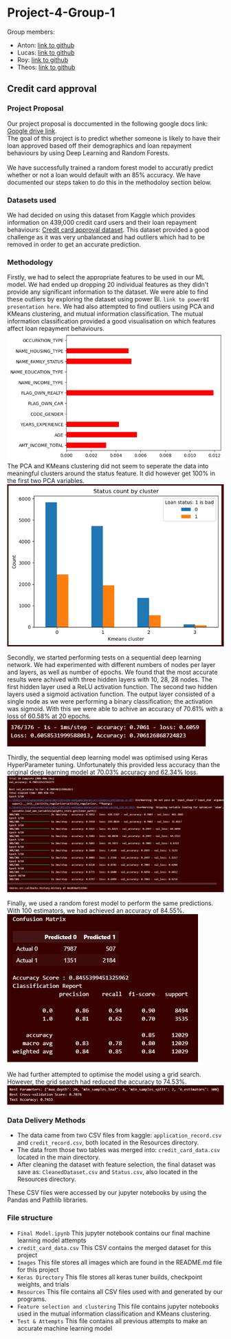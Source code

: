 # Project-4-Group-1

Group members:

* Anton: [link to github](https://github.com/Anton0Lee)
* Lucas: [link to github](https://github.com/ljulbrich)
* Roy: [link to github](https://github.com/Roy-Ip)
* Theos: [link to github](https://github.com/Kapedes)

## Credit card approval

### Project Proposal

Our project proposal is doccumented in the following google docs link: [Google drive link](https://docs.google.com/document/d/1Ol1J2J28xPfOGt4Mhp_1h59lXy09CLNFtk_UX-2BcWE/edit#heading=h.z6ne0og04bp5).<br>
The goal of this project is to predict whether someone is likely to have their loan approved based off their demographics and loan repayment behaviours by using Deep Learning and Random Forests.<br><br>
We have successfully trained a random forest model to accuratly predict whether or not a loan would default with an 85% accuracy. We have documented our steps taken to do this in the methodoloy section below.<br>

### Datasets used

We had decided on using this dataset from Kaggle which provides information on 439,000 credit card users and their loan repayment behaviours: [Credit card approval dataset](https://www.kaggle.com/datasets/rikdifos/credit-card-approval-prediction/data?select=credit_record.csv). This dataset provided a good challenge as it was very unbalanced and had outliers which had to be removed in order to get an accurate prediction.

### Methodology

Firstly, we had to select the appropriate features to be used in our ML model. We had ended up dropping 20 individual features as they didn't provide any significant information to the dataset. We were able to find these outliers by exploring the dataset using power BI. `link to powerBI presentation here`. We had also attempted to find outliers using PCA and KMeans clustering, and mutual information classification. The mutual information classification provided a good visualisation on which features affect loan repayment behaviours.<br>
![Mutual info classification graph](https://github.com/Ljubrich/Project-4-Group-1/blob/main/Images/Mutual%20information%20classification.png)<br>
The PCA and KMeans clustering did not seem to seperate the data into meaningful clusters around the status feature. It did however get 100% in the first two PCA variables.<br>
![Status vs KMeans clustering](https://github.com/Ljubrich/Project-4-Group-1/blob/main/Images/Status%20vs%20KMeans.PNG)
<br>

Secondly, we started performing tests on a sequential deep learning network. We had experimented with different numbers of nodes per layer and layers, as well as number of epochs. We found that the most accurate results were achived with three hidden layers with 10, 28, 28 nodes. The first hidden layer used a ReLU activation function. The second two hidden layers used a sigmoid activation function. The output layer consisted of a single node as we were performing a binary classification; the activation was sigmoid. With this we were able to achive an accuracy of 70.61% with a loss of 60.58% at 20 epochs.<br>
![Sequential Deep Learning Model Results](https://github.com/Ljubrich/Project-4-Group-1/blob/main/Images/Sequential%20deep%20learning%20results.PNG)
<br>

Thirdly, the sequential deep learning model was optimised using Keras HyperParameter tuning. Unfortunately this provided less accuracy than the original deep learning model at 70.03% accuracy and 62.34% loss.<br>
![Keras Hyperparameters Tuned Results](https://github.com/Ljubrich/Project-4-Group-1/blob/main/Images/Keras%20tuner%20results.PNG)
<br>

Finally, we used a random forest model to perform the same predictions. With 100 estimators, we had achieved an accuracy of 84.55%.<br>
![Random Forest Model Results](https://github.com/Ljubrich/Project-4-Group-1/blob/main/Images/Random%20Forest%20results.PNG)<br>
<br>
We had further attempted to optimise the model using a grid search. However, the grid search had reduced the accuracy to 74.53%.<br>
![Grid Search Results](https://github.com/Ljubrich/Project-4-Group-1/blob/main/Images/Grid%20search%20results.PNG)<br>


### Data Delivery Methods

* The data came from two CSV files from kaggle: `application_record.csv` and `credit_record.csv`, both located in the Resources directory.
* The data from those two tables was merged into: `credit_card_data.csv` located in the main directory.
* After cleaning the dataset with feature selection, the final dataset was save as: `CleanedDataset.csv` and `Status.csv`, also located in the Resources directory.

These CSV files were accessed by our jupyter notebooks by using the Pandas and Pathlib libraries.

### File structure

* `Final Model.ipynb` This jupyter notebook contains our final machine learning model attempts
* `credit_card_data.csv` This CSV contains the merged dataset for this project
* `Images` This file stores all images which are found in the README.md file for this project
* `Keras Directory` This file stores all keras tuner builds, checkpoint weights, and trials
* `Resources` This file contains all CSV files used with and generated by our programs.
* `Feature selection and clustering` This file contains jupyter notebooks used in the mutual information classification and KMeans clustering.
* `Test & Attempts` This file contains all previous attempts to make an accurate machine learning model
